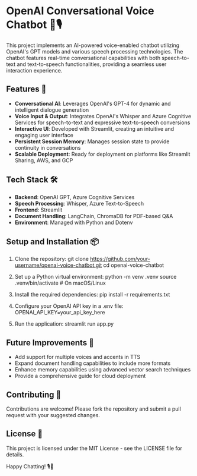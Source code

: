 # OpenAI Conversational Voice Chatbot 🤖🎙️

This project implements an AI-powered voice-enabled chatbot utilizing OpenAI's GPT models and various speech processing technologies. The chatbot features real-time conversational capabilities with both speech-to-text and text-to-speech functionalities, providing a seamless user interaction experience.

## Features 🚀

- **Conversational AI**: Leverages OpenAI's GPT-4 for dynamic and intelligent dialogue generation
- **Voice Input & Output**: Integrates OpenAI's Whisper and Azure Cognitive Services for speech-to-text and expressive text-to-speech conversions
- **Interactive UI**: Developed with Streamlit, creating an intuitive and engaging user interface
- **Persistent Session Memory**: Manages session state to provide continuity in conversations
- **Scalable Deployment**: Ready for deployment on platforms like Streamlit Sharing, AWS, and GCP

## Tech Stack 🛠️

- **Backend**: OpenAI GPT, Azure Cognitive Services
- **Speech Processing**: Whisper, Azure Text-to-Speech
- **Frontend**: Streamlit
- **Document Handling**: LangChain, ChromaDB for PDF-based Q&A
- **Environment**: Managed with Python and Dotenv

## Setup and Installation 📦

1. Clone the repository:
git clone https://github.com/your-username/openai-voice-chatbot.git
cd openai-voice-chatbot

2. Set up a Python virtual environment:
python -m venv .venv
source .venv/bin/activate # On macOS/Linux

4. Install the required dependencies:
pip install -r requirements.txt

4. Configure your OpenAI API key in a .env file:
OPENAI_API_KEY=your_api_key_here

5. Run the application:
streamlit run app.py

## Future Improvements 📌

- Add support for multiple voices and accents in TTS
- Expand document handling capabilities to include more formats
- Enhance memory capabilities using advanced vector search techniques
- Provide a comprehensive guide for cloud deployment

## Contributing 🌟

Contributions are welcome! Please fork the repository and submit a pull request with your suggested changes.

## License 📄

This project is licensed under the MIT License - see the LICENSE file for details.

Happy Chatting! 🎙️💬
